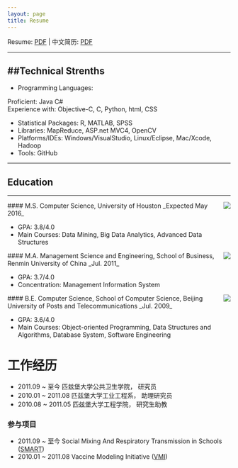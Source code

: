 ```yaml
---
layout: page
title: Resume
---
```


Resume: [PDF](http://www.yiwenshi.com/files/YiwenShi_CV.pdf) | 中文简历: [PDF](http://www.yiwenshi.com/files/YiwenShi_CV_cn.pdf)
***
##Technical Strenths
---
- Programming Languages: 

Proficient: Java C# <br>
Experience with: Objective-C, C, Python, html, CSS 

- Statistical Packages: R, MATLAB, SPSS
- Libraries: MapReduce, ASP.net MVC4, OpenCV 
- Platforms/IDEs: Windows/VisualStudio, Linux/Eclipse, Mac/Xcode, Hadoop 
- Tools: GitHub


***
## Education
---
<img align="right" src="http://yiwenshi.com/image/UH.jpg">
#### M.S. Computer Science, University of Houston	
_Expected May 2016_

- GPA: 3.8/4.0
- Main Courses: Data Mining, Big Data Analytics, Advanced Data Structures

<img align="right" src="http://yiwenshi.com/image/RUC.jpg">
#### M.A. Management Science and Engineering, School of Business, Renmin University of China
_Jul. 2011_

- GPA: 3.7/4.0
- Concentration: Management Information System

<img align="right" src="http://yiwenshi.com/image/BUPT.jpg">
#### B.E. Computer Science, School of Computer Science, Beijing University of Posts and Telecommunications
_Jul. 2009_

- GPA: 3.6/4.0
- Main Courses: Object-oriented Programming, Data Structures and Algorithms, Database System, Software Engineering


# 工作经历

- 2011.09 ~ 至今     匹兹堡大学公共卫生学院，  研究员
- 2010.01 ~ 2011.08  匹兹堡大学工业工程系，    助理研究员
- 2010.08 ~ 2011.05  匹兹堡大学工程学院，      研究生助教

### 参与项目

- 2011.09 ~ 至今     Social Mixing And Respiratory Transmission in Schools ([SMART](http://www.smart.pitt.edu/))
- 2010.01 ~ 2011.08  Vaccine Modeling Initiative ([VMI](https://vaccinemodeling.org/))

